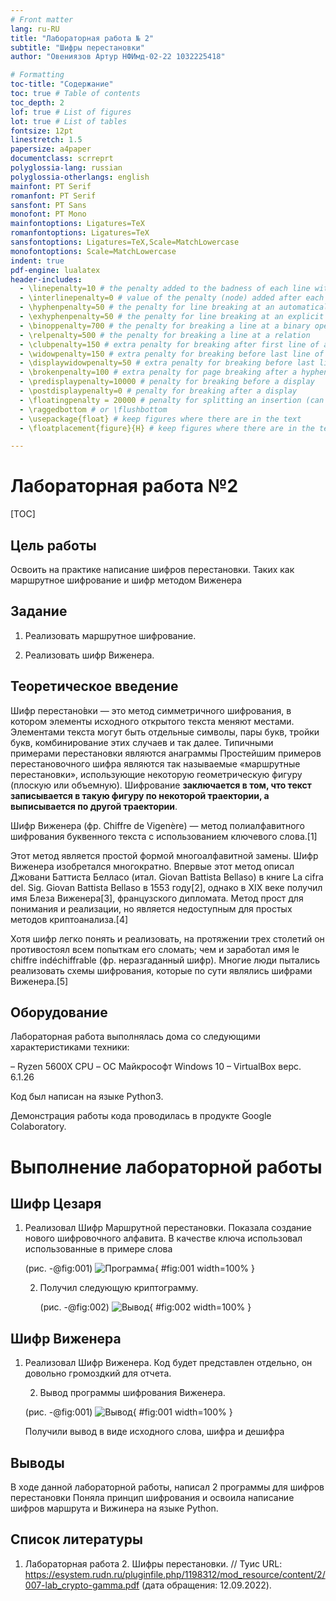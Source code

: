 ```yaml
---
# Front matter 
lang: ru-RU
title: "Лабораторная работа № 2"
subtitle: "Шифры перестановки"
author: "Овениязов Артур НФИмд-02-22 1032225418"

# Formatting
toc-title: "Содержание"
toc: true # Table of contents
toc_depth: 2
lof: true # List of figures
lot: true # List of tables
fontsize: 12pt
linestretch: 1.5
papersize: a4paper
documentclass: scrreprt
polyglossia-lang: russian
polyglossia-otherlangs: english
mainfont: PT Serif
romanfont: PT Serif
sansfont: PT Sans
monofont: PT Mono
mainfontoptions: Ligatures=TeX
romanfontoptions: Ligatures=TeX
sansfontoptions: Ligatures=TeX,Scale=MatchLowercase
monofontoptions: Scale=MatchLowercase
indent: true
pdf-engine: lualatex
header-includes:
  - \linepenalty=10 # the penalty added to the badness of each line within a paragraph (no associated penalty node) Increasing the value makes tex try to have fewer lines in the paragraph.
  - \interlinepenalty=0 # value of the penalty (node) added after each line of a paragraph.
  - \hyphenpenalty=50 # the penalty for line breaking at an automatically inserted hyphen
  - \exhyphenpenalty=50 # the penalty for line breaking at an explicit hyphen
  - \binoppenalty=700 # the penalty for breaking a line at a binary operator
  - \relpenalty=500 # the penalty for breaking a line at a relation
  - \clubpenalty=150 # extra penalty for breaking after first line of a paragraph
  - \widowpenalty=150 # extra penalty for breaking before last line of a paragraph
  - \displaywidowpenalty=50 # extra penalty for breaking before last line before a display math
  - \brokenpenalty=100 # extra penalty for page breaking after a hyphenated line
  - \predisplaypenalty=10000 # penalty for breaking before a display
  - \postdisplaypenalty=0 # penalty for breaking after a display
  - \floatingpenalty = 20000 # penalty for splitting an insertion (can only be split footnote in standard LaTeX)
  - \raggedbottom # or \flushbottom
  - \usepackage{float} # keep figures where there are in the text
  - \floatplacement{figure}{H} # keep figures where there are in the text

---
```


# Лабораторная работа №2

[TOC]

## Цель работы
Освоить на практике написание шифров перестановки. Таких как маршрутное шифрование и шифр методом Виженера 

## Задание

1. Реализовать маршрутное шифрование.

2) Реализовать шифр Виженера.

## Теоретическое введение

Шифр перестано́вки — это метод симметричного шифрования, в котором элементы исходного открытого текста меняют местами. Элементами текста могут быть отдельные символы, пары букв, тройки букв, комбинирование этих случаев и так далее. Типичными примерами перестановки являются анаграммы Простейшим примеров перестановочного шифра являются так называемые «маршрутные перестановки», использующие некоторую геометрическую фигуру (плоскую или объемную). Шифрование **заключается в том, что текст записывается в такую фигуру по некоторой траектории, а выписывается по другой траектории**.

Шифр Виженера (фр. Chiffre de Vigenère) — метод полиалфавитного шифрования буквенного текста с использованием ключевого слова.[1]

Этот метод является простой формой многоалфавитной замены. Шифр Виженера изобретался многократно. Впервые этот метод описал Джовани Баттиста Белласо (итал. Giovan Battista Bellaso) в книге La cifra del. Sig. Giovan Battista Bellasо в 1553 году[2], однако в XIX веке получил имя Блеза Виженера[3], французского дипломата. Метод прост для понимания и реализации, но является недоступным для простых методов криптоанализа.[4]

Хотя шифр легко понять и реализовать, на протяжении трех столетий он противостоял всем попыткам его сломать; чем и заработал имя le chiffre indéchiffrable (фр. неразгаданный шифр). Многие люди пытались реализовать схемы шифрования, которые по сути являлись шифрами Виженера.[5]

## Оборудование

Лабораторная работа выполнялась дома со следующими характеристиками техники: 

– Ryzen 5600X CPU
– ОС Майкрософт Windows 10
– VirtualBox верс. 6.1.26

Код был написан на языке Python3.

Демонстрация работы кода проводилась в продукте Google Colaboratory.

# Выполнение лабораторной работы
## Шифр Цезаря
 1. Реализовал Шифр Маршрутной перестановки. Показала создание нового шифровочного алфавита. В качестве ключа использовал использованные в примере слова 

      (рис. -@fig:001)
      ![Программа](image/rp1.png){ #fig:001 width=100% }

      2. Получил следующую криптограмму.

         (рис. -@fig:002)
         ![Вывод](image/rp2.png){ #fig:002 width=100% }
      

## Шифр Виженера 
1. Реализовал Шифр Виженера. Код будет представлен отдельно, он довольно громоздкий для отчета.

      
      
      2. Вывод программы шифрования Виженера.
      
      (рис. -@fig:001)
      ![Вывод](image/rp3.png){ #fig:001 width=100% }

      Получили вывод в виде исходного слова, шифра и дешифра
      
## Выводы
В ходе данной лабораторной работы, написал 2 программы для шифров перестановки Поняла принцип шифрования и освоила написание шифров маршрута и Вижинера на языке Python.

## Список литературы 

1. Лабораторная работа 2. Шифры перестановки. // Туис URL: https://esystem.rudn.ru/pluginfile.php/1198312/mod_resource/content/2/007-lab_crypto-gamma.pdf (дата обращения: 12.09.2022).

   





